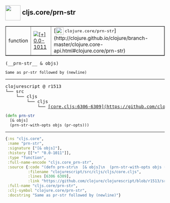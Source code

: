 ## <img width="48px" valign="middle" src="http://i.imgur.com/Hi20huC.png"> cljs.core/prn-str

 <table border="1">
<tr>
<td>function</td>
<td><a href="https://github.com/cljsinfo/api-refs/tree/0.0-1011"><img valign="middle" alt="[+] 0.0-1011" src="https://img.shields.io/badge/+-0.0--1011-lightgrey.svg"></a> </td>
<td>
[<img height="24px" valign="middle" src="http://i.imgur.com/1GjPKvB.png"> <samp>clojure.core/prn-str</samp>](http://clojure.github.io/clojure/branch-master/clojure.core-api.html#clojure.core/prn-str)
</td>
</tr>
</table>

 <samp>
(__prn-str__ & objs)<br>
</samp>

```
Same as pr-str followed by (newline)
```

---

 <pre>
clojurescript @ r1513
└── src
    └── cljs
        └── cljs
            └── <ins>[core.cljs:6306-6309](https://github.com/clojure/clojurescript/blob/r1513/src/cljs/cljs/core.cljs#L6306-L6309)</ins>
</pre>

```clj
(defn prn-str
  [& objs]
  (prn-str-with-opts objs (pr-opts)))
```


---

```clj
{:ns "cljs.core",
 :name "prn-str",
 :signature ["[& objs]"],
 :history [["+" "0.0-1011"]],
 :type "function",
 :full-name-encode "cljs.core_prn-str",
 :source {:code "(defn prn-str\n  [& objs]\n  (prn-str-with-opts objs (pr-opts)))",
          :filename "clojurescript/src/cljs/cljs/core.cljs",
          :lines [6306 6309],
          :link "https://github.com/clojure/clojurescript/blob/r1513/src/cljs/cljs/core.cljs#L6306-L6309"},
 :full-name "cljs.core/prn-str",
 :clj-symbol "clojure.core/prn-str",
 :docstring "Same as pr-str followed by (newline)"}

```
